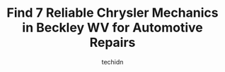---
layout: ampstory
image: https://images.unsplash.com/photo-1626941946705-10e82ef4c533?ixlib=rb-4.0.3&ixid=MnwxMjA3fDB8MHxwaG90by1wYWdlfHx8fGVufDB8fHx8&auto=format&fit=crop&w=640&h=853&q=80
author: techidn
featured: false
description: Experience the excellence of automotive service by visiting the 7 best Chrysler Mechanic in Beckley WV, USA. With their expertise, attention to detail, and commitment to customer satisfactio
title: Find 7 Reliable Chrysler Mechanics in Beckley WV for Automotive Repairs
cover:
   title: Find 7 Reliable Chrysler Mechanics in Beckley WV for Automotive Repairs
   subtitle: Rickpate
   background: https://images.unsplash.com/photo-1626941946705-10e82ef4c533?ixlib=rb-4.0.3&ixid=MnwxMjA3fDB8MHxwaG90by1wYWdlfHx8fGVufDB8fHx8&auto=format&fit=crop&w=640&h=853&q=80

pages: 
 - layout: thirds
   top: <h1>#1 2 Guys Towing & Auto Repair</h1>
   bottom: "<p>Was in an accident last night unfortunately, and while its never a good thing 2 guys towing definitely made my night a little better. William got there pretty quick co</p>"
   background: https://www.knot35.com/toplist/wp-content/uploads/2023/06/best-chrysler-mechanic-1-in-beckley-wv-1685836994.jpeg
   backgroundblur: true
 - layout: thirds
   top: <h1>#2 Sheets Chrysler Dodge Jeep Ram</h1>
   bottom: "<p>250 Auto Plaza Dr, Beckley, WV 25801, United States</p>"
   background: https://www.knot35.com/toplist/wp-content/uploads/2023/06/best-chrysler-mechanic-2-in-beckley-wv-1685836995.jpeg
   cta:
      link: https://www.knot35.com/toplist/find-7-reliable-chrysler-mechanics-in-beckley-wv-for-automotive-repairs/
      text: Find 7 Reliable Chrysler Mechanics in Beckley WV for Automotive Repairs
 - layout: thirds
   top: <h1>#3 Laxtons Auto Repair & Wrecker Service</h1>
   bottom: "<p>702 Johnstown Rd, Beckley, WV 25801, United States</p>"
   background: https://www.knot35.com/toplist/wp-content/uploads/2023/06/best-chrysler-mechanic-3-in-beckley-wv-1685836995.jpeg
   cta:
      link: https://www.knot35.com/toplist/find-7-reliable-chrysler-mechanics-in-beckley-wv-for-automotive-repairs/
      text: Find 7 Reliable Chrysler Mechanics in Beckley WV for Automotive Repairs
 - layout: thirds
   top: <h1>#4 Baileys Auto Repair</h1>
   bottom: "<p>315 Market Rd, Beckley, WV 25801, United States</p>"
   background: https://images.unsplash.com/photo-1591393223703-56fe1347ac62?ixlib=rb-4.0.3&ixid=MnwxMjA3fDB8MHxwaG90by1wYWdlfHx8fGVufDB8fHx8&auto=format&fit=crop&w=640&h=853&q=80
   cta:
      link: https://www.knot35.com/toplist/find-7-reliable-chrysler-mechanics-in-beckley-wv-for-automotive-repairs/
      text: Find 7 Reliable Chrysler Mechanics in Beckley WV for Automotive Repairs
 - layout: thirds
   top: <h1>#5 Creager Tire & Services Center Inc.</h1>
   bottom: "<p>402 2nd St, Beckley, WV 25801, United States</p>"
   background: https://images.unsplash.com/photo-1553949345-eb786bb3f7ba?ixlib=rb-4.0.3&ixid=MnwxMjA3fDB8MHxwaG90by1wYWdlfHx8fGVufDB8fHx8&auto=format&fit=crop&w=640&h=853&q=80
   cta:
      link: https://www.knot35.com/toplist/find-7-reliable-chrysler-mechanics-in-beckley-wv-for-automotive-repairs/
      text: Find 7 Reliable Chrysler Mechanics in Beckley WV for Automotive Repairs
 - layout: thirds
   top: <h1>#6 A C T Auto Parts & Garage</h1>
   bottom: "<p>615 S Fayette St, Beckley, WV 25801, United States</p>"
   background: https://images.unsplash.com/photo-1488554378835-f7acf46e6c98?ixlib=rb-4.0.3&ixid=MnwxMjA3fDB8MHxwaG90by1wYWdlfHx8fGVufDB8fHx8&auto=format&fit=crop&w=640&h=853&q=80
   cta:
      link: https://www.knot35.com/toplist/find-7-reliable-chrysler-mechanics-in-beckley-wv-for-automotive-repairs/
      text: Find 7 Reliable Chrysler Mechanics in Beckley WV for Automotive Repairs
 - layout: thirds
   top: <h1>#7 Walmart Auto Care Centers</h1>
   bottom: "<p>1330 N Eisenhower Dr, Beckley, WV 25801, United States</p>"
   background: https://images.unsplash.com/photo-1540457036297-448b6b99e91c?ixlib=rb-4.0.3&ixid=MnwxMjA3fDB8MHxwaG90by1wYWdlfHx8fGVufDB8fHx8&auto=format&fit=crop&w=640&h=853&q=80
   cta:
      link: https://www.knot35.com/toplist/find-7-reliable-chrysler-mechanics-in-beckley-wv-for-automotive-repairs/
      text: Find 7 Reliable Chrysler Mechanics in Beckley WV for Automotive Repairs
 - layout: thirds
   middle: Continue reading...
   background: https://images.unsplash.com/photo-1599422314077-f4dfdaa4cd09?ixlib=rb-4.0.3&ixid=MnwxMjA3fDB8MHxwaG90by1wYWdlfHx8fGVufDB8fHx8&auto=format&fit=crop&w=640&h=853&q=80
   cta:
      link: https://www.knot35.com/toplist/find-7-reliable-chrysler-mechanics-in-beckley-wv-for-automotive-repairs/
      text: Find 7 Reliable Chrysler Mechanics in Beckley WV for Automotive Repairs
      
---